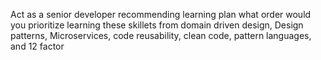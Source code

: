 Act as a senior developer recommending learning plan what order would you prioritize learning these skillets from domain driven design, Design patterns, Microservices, code reusability, clean code,  pattern languages, and 12 factor